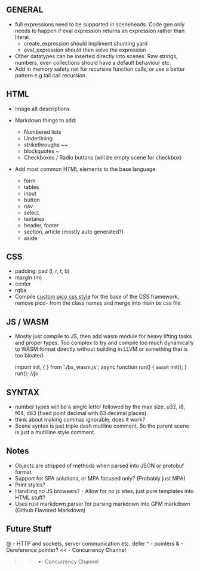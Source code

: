 ## GENERAL
- full expressions need to be supported in sceneheads. Code gen only needs to happen if eval expression returns an expression rather than literal.
  - create_expression should impliment shunting yard
  - eval_expression should then solve the expression
- Other datatypes can be inserted directly into scenes. Raw strings, numbers, even collections should have a default behaviour etc.
- Add in memory safety net for recursive function calls, or use a better pattern e.g tail call recursion.

## HTML
- Image alt descriptions
- Markdown things to add:
  - Numbered lists
  - Underlining
  - strikethroughs ~~
  - blockquotes ~
  - Checkboxes / Radio buttons (will be empty scene for checkbox)

- Add most common HTML elements to the base language:
  - form
  - tables
  - input
  - button
  - nav
  - select
  - textarea
  - header, footer
  - section, article (mostly auto generated?)
  - aside

## CSS
- padding: pad (l, r, t, b)
- margin (m)
- center
- rgba
- Compile [custom pico css style](https://picocss.com/docs/sass) for the base of the CSS framework, remove pico- from the class names and merge into main bs css file.

## JS / WASM
- Mostly just compile to JS, then add wasm module for heavy lifting tasks and proper types. Too complex to try and compile too much dynamically to WASM format directly without building in LLVM or something that is too bloated.

  import init, { } from './bs_wasm.js';
  async function run() {
    await init();
  }
  run();
  //js

## SYNTAX
- number types will be a single letter followed by the max size. u32, i8, f64, d63 (fixed point decimal with 63 decimal places). 
- think about making commas ignorable, does it work?
- Scene syntax is just triple dash muliline comment. So the parent scene is just a mutliline style comment.


## Notes
- Objects are stripped of methods when parsed into JSON or protobuf format
- Support for SPA solutions, or MPA focused only? (Probably just MPA)
- Print styles?
- Handling no JS browsers? - Allow for no js sites, just pure templates into HTML stuff?
- Uses rust markdown parser for parsing markdown into GFM markdown (Github Flavored Markdown)

## Future Stuff
@ - HTTP and sockets, server communication etc. 
defer
^ - pointers
& - Dereference pointer?
<< - Concurrency Channel
>> - Concurrency Channel
